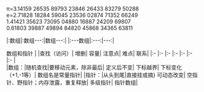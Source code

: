 π=3.14159 26535 89793 23846 26433 83279 50288  
e=2.71828 18284 59045 23536 02874 71352 66249  
  1.41421 35623 73095 04880 16887 24209 69807  
  0.61803 39887 49894 84820 45868 34365 63811  
  
  |:数组|:数组---:|数组---:|
  |:---数组|:---:|---:|
  
  数组和指针
  |     |查找（访问）|  增删|                 容量|      注意点|                          难点|               联系|
  |:-   |:-        |:-        |:-        |:-        |:-        |:-        |        
  |数组：|随机查找|要移动元素，除非最后|  定义后不变|  下标越界|                        下标变化（+1,-1等）|  数组名是常量指针|
  |指针：|从头到尾|直接挂或摘}          可动态改变|   空指针、野指针；内存泄露，重复释放|  多级指针|            指针数组|
